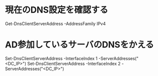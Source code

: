 # 現在のDNS設定を確認する
Get-DnsClientServerAddress -AddressFamily IPv4

# AD参加しているサーバのDNSをかえる
Set-DnsClientServerAddress -InterfaceIndex 1 -ServerAddresses("<DC_IP>")
Set-DnsClientServerAddress -InterfaceIndex 2 -ServerAddresses("<DC_IP>")
